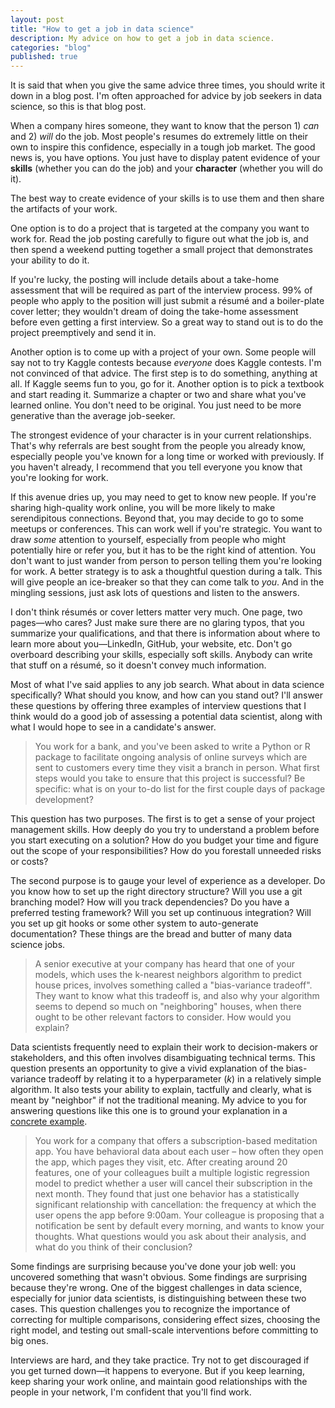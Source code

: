 ```yaml
---
layout: post
title: "How to get a job in data science"
description: My advice on how to get a job in data science.
categories: "blog"
published: true
---
```


It is said that when you give the same advice three times, you should write it down in a blog post. I'm often approached for advice by job seekers in data science, so this is that blog post.

When a company hires someone, they want to know that the person 1) *can* and 2) *will* do the job. Most people's resumes do extremely little on their own to inspire this confidence, especially in a tough job market. The good news is, you have options. You just have to display patent evidence of your **skills** (whether you can do the job) and your **character** (whether you will do it).

The best way to create evidence of your skills is to use them and then share the artifacts of your work. 

One option is to do a project that is targeted at the company you want to work for. Read the job posting carefully to figure out what the job is, and then spend a weekend putting together a small project that demonstrates your ability to do it. 

If you're lucky, the posting will include details about a take-home assessment that will be required as part of the interview process. 99% of people who apply to the position will just submit a résumé and a boiler-plate cover letter; they wouldn't dream of doing the take-home assessment before even getting a first interview. So a great way to stand out is to do the project preemptively and send it in.

Another option is to come up with a project of your own. Some people will say not to try Kaggle contests because *everyone* does Kaggle contests. I'm not convinced of that advice. The first step is to do something, anything at all. If Kaggle seems fun to you, go for it. Another option is to pick a textbook and start reading it. Summarize a chapter or two and share what you've learned online. You don't need to be original. You just need to be more generative than the average job-seeker.

The strongest evidence of your character is in your current relationships. That's why referrals are best sought from the people you already know, especially people you've known for a long time or worked with previously. If you haven't already, I recommend that you tell everyone you know that you're looking for work.

If this avenue dries up, you may need to get to know new people. If you're sharing high-quality work online, you will be more likely to make serendipitous connections. Beyond that, you may decide to go to some meetups or conferences. This can work well if you're strategic. You want to draw *some* attention to yourself, especially from people who might potentially hire or refer you, but it has to be the right kind of attention. You don't want to just wander from person to person telling them you're looking for work. A better strategy is to ask a thoughtful question during a talk. This will give people an ice-breaker so that they can come talk to *you*. And in the mingling sessions, just ask lots of questions and listen to the answers.

I don't think résumés or cover letters matter very much. One page, two pages—who cares? Just make sure there are no glaring typos, that you summarize your qualifications, and that there is information about where to learn more about you—LinkedIn, GitHub, your website, etc. Don't go overboard describing your skills, especially soft skills. Anybody can write that stuff on a résumé, so it doesn't convey much information.

Most of what I've said applies to any job search. What about in data science specifically? What should you know, and how can you stand out? I'll answer these questions by offering three examples of interview questions that I think would do a good job of assessing a potential data scientist, along with what I would hope to see in a candidate's answer.

> You work for a bank, and you've been asked to write a Python or R package to facilitate ongoing analysis of online surveys which are sent to customers every time they visit a branch in person. What first steps would you take to ensure that this project is successful? Be specific: what is on your to-do list for the first couple days of package development?

This question has two purposes. The first is to get a sense of your project management skills. How deeply do you try to understand a problem before you start executing on a solution? How do you budget your time and figure out the scope of your responsibilities? How do you forestall unneeded risks or costs? 

The second purpose is to gauge your level of experience as a developer. Do you know how to set up the right directory structure? Will you use a git branching model? How will you track dependencies? Do you have a preferred testing framework?  Will you set up continuous integration? Will you set up git hooks or some other system to auto-generate documentation? These things are the bread and butter of many data science jobs.

> A senior executive at your company has heard that one of your models, which uses the k-nearest neighbors algorithm to predict house prices, involves something called a "bias-variance tradeoff". They want to know what this tradeoff is, and also why your algorithm seems to depend so much on "neighboring" houses, when there ought to be other relevant factors to consider. How would you explain?

Data scientists frequently need to explain their work to decision-makers or stakeholders, and this often involves disambiguating technical terms. This question presents an opportunity to give a vivid explanation of the bias-variance tradeoff by relating it to a hyperparameter (*k*) in a relatively simple algorithm. It also tests your ability to explain, tactfully and clearly, what is meant by "neighbor" if not the traditional meaning. My advice to you for answering questions like this one is to ground your explanation in a [concrete example](https://davidklaing.com/blog/2017/11/10/communication-in-data-science.html).

> You work for a company that offers a subscription-based meditation app. You have behavioral data about each user – how often they open the app, which pages they visit, etc. After creating around 20 features, one of your colleagues built a multiple logistic regression model to predict whether a user will cancel their subscription in the next month. They found that just one behavior has a statistically significant relationship with cancellation: the frequency at which the user opens the app before 9:00am. Your colleague is proposing that a notification be sent by default every morning, and wants to know your thoughts. What questions would you ask about their analysis, and what do you think of their conclusion?

Some findings are surprising because you've done your job well: you uncovered something that wasn't obvious. Some findings are surprising because they're wrong. One of the biggest challenges in data science, especially for junior data scientists, is distinguishing between these two cases. This question challenges you to recognize the importance of correcting for multiple comparisons, considering effect sizes, choosing the right model, and testing out small-scale interventions before committing to big ones.

Interviews are hard, and they take practice. Try not to get discouraged if you get turned down—it happens to everyone. But if you keep learning, keep sharing your work online, and maintain good relationships with the people in your network, I'm confident that you'll find work.